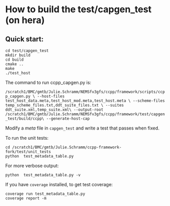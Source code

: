 # How to build the test/capgen_test (on hera)

## Quick start:
```
cd test/capgen_test
mkdir build
cd build
cmake ..
make
./test_host
```

The command to run ccpp_capgen.py is:

`/scratch1/BMC/gmtb/Julie.Schramm/NEMSfv3gfs/ccpp/framework/scripts/ccpp_capgen.py \
   --host-files test_host_data.meta,test_host_mod.meta,test_host.meta \
   --scheme-files temp_scheme_files.txt,ddt_suite_files.txt \
   --suites ddt_suite.xml,temp_suite.xml\
   --output-root /scratch1/BMC/gmtb/Julie.Schramm/NEMSfv3gfs/ccpp/framework/test/capgen_test/build/ccpp\
   --generate-host-cap`

Modify a *meta* file in `capgen_test` and write a test that passes when fixed.

To run the unit tests:
```
cd /scratch1/BMC/gmtb/Julie.Schramm/ccpp-framework-fork/test/unit_tests
python  test_metadata_table.py
```
For more verbose output:
```
python  test_metadata_table.py -v 
```
If you have `coverage` installed, to get test coverage:
```
coverage run test_metadata_table.py
coverage report -m
```
